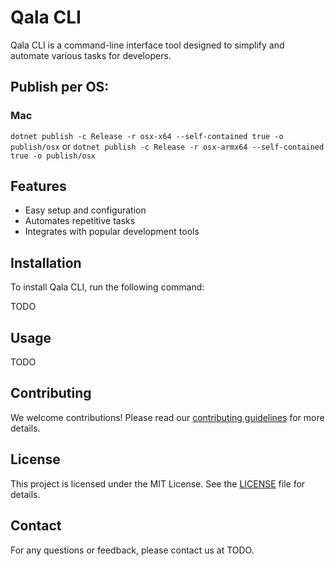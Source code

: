 # Qala CLI

Qala CLI is a command-line interface tool designed to simplify and automate various tasks for developers.

## Publish per OS:

### Mac

`dotnet publish -c Release -r osx-x64 --self-contained true -o publish/osx`
or
`dotnet publish -c Release -r osx-armx64 --self-contained true -o publish/osx`

## Features

- Easy setup and configuration
- Automates repetitive tasks
- Integrates with popular development tools

## Installation

To install Qala CLI, run the following command:

TODO

## Usage

TODO

## Contributing

We welcome contributions! Please read our [contributing guidelines](CONTRIBUTING.md) for more details.

## License

This project is licensed under the MIT License. See the [LICENSE](LICENSE) file for details.

## Contact

For any questions or feedback, please contact us at TODO.
